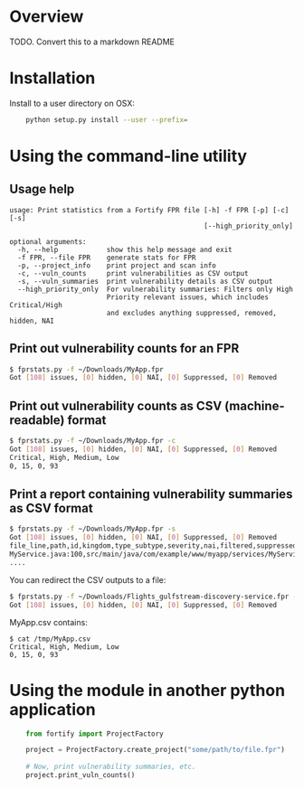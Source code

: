 
Overview
========

TODO.  Convert this to a markdown README

Installation
============

Install to a user directory on OSX:
```bash
	python setup.py install --user --prefix=
```

Using the command-line utility
================

Usage help
---------

```
usage: Print statistics from a Fortify FPR file [-h] -f FPR [-p] [-c] [-s]
                                                [--high_priority_only]

optional arguments:
  -h, --help            show this help message and exit
  -f FPR, --file FPR    generate stats for FPR
  -p, --project_info    print project and scan info
  -c, --vuln_counts     print vulnerabilities as CSV output
  -s, --vuln_summaries  print vulnerability details as CSV output
  --high_priority_only  For vulnerability summaries: Filters only High
                        Priority relevant issues, which includes Critical/High
                        and excludes anything suppressed, removed, hidden, NAI
```

Print out vulnerability counts for an FPR
------

```bash
$ fprstats.py -f ~/Downloads/MyApp.fpr 
Got [108] issues, [0] hidden, [0] NAI, [0] Suppressed, [0] Removed
```

Print out vulnerability counts as CSV (machine-readable) format
------

```bash
$ fprstats.py -f ~/Downloads/MyApp.fpr -c
Got [108] issues, [0] hidden, [0] NAI, [0] Suppressed, [0] Removed
Critical, High, Medium, Low
0, 15, 0, 93
```

Print a report containing vulnerability summaries as CSV format
-----

```bash
$ fprstats.py -f ~/Downloads/MyApp.fpr -s
Got [108] issues, [0] hidden, [0] NAI, [0] Suppressed, [0] Removed
file_line,path,id,kingdom,type_subtype,severity,nai,filtered,suppressed,removed
MyService.java:100,src/main/java/com/example/www/myapp/services/MyService.java,1BE7DEE63734F7EC117948FACE57A977,Errors,Poor Error Handling: Overly Broad Throws,Low,False,V,False,False
....
```

You can redirect the CSV outputs to a file:

```bash
$ fprstats.py -f ~/Downloads/Flights_gulfstream-discovery-service.fpr -c > /tmp/MyApp.csv
Got [108] issues, [0] hidden, [0] NAI, [0] Suppressed, [0] Removed
```

MyApp.csv contains:

```
$ cat /tmp/MyApp.csv
Critical, High, Medium, Low
0, 15, 0, 93
```

Using the module in another python application
================
```python
	from fortify import ProjectFactory

	project = ProjectFactory.create_project("some/path/to/file.fpr")
    
    # Now, print vulnerability summaries, etc.
    project.print_vuln_counts()
```
